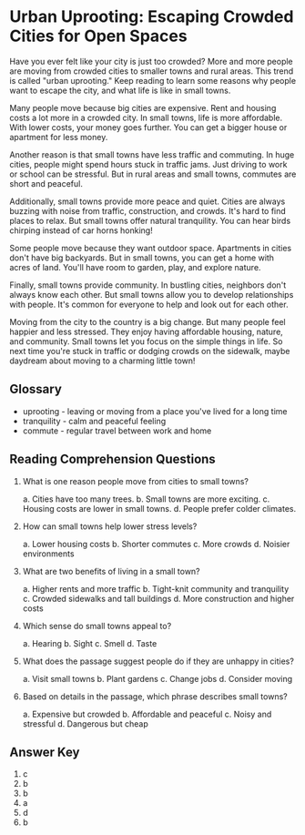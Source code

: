 # Urban Uprooting: Escaping Crowded Cities for Open Spaces

Have you ever felt like your city is just too crowded? More and more people are moving from crowded cities to smaller towns and rural areas. This trend is called "urban uprooting." Keep reading to learn some reasons why people want to escape the city, and what life is like in small towns.

Many people move because big cities are expensive. Rent and housing costs a lot more in a crowded city. In small towns, life is more affordable. With lower costs, your money goes further. You can get a bigger house or apartment for less money.

Another reason is that small towns have less traffic and commuting. In huge cities, people might spend hours stuck in traffic jams. Just driving to work or school can be stressful. But in rural areas and small towns, commutes are short and peaceful.

Additionally, small towns provide more peace and quiet. Cities are always buzzing with noise from traffic, construction, and crowds. It's hard to find places to relax. But small towns offer natural tranquility. You can hear birds chirping instead of car horns honking!

Some people move because they want outdoor space. Apartments in cities don't have big backyards. But in small towns, you can get a home with acres of land. You'll have room to garden, play, and explore nature.

Finally, small towns provide community. In bustling cities, neighbors don't always know each other. But small towns allow you to develop relationships with people. It's common for everyone to help and look out for each other.

Moving from the city to the country is a big change. But many people feel happier and less stressed. They enjoy having affordable housing, nature, and community. Small towns let you focus on the simple things in life. So next time you're stuck in traffic or dodging crowds on the sidewalk, maybe daydream about moving to a charming little town!

## Glossary

- uprooting - leaving or moving from a place you've lived for a long time
- tranquility - calm and peaceful feeling
- commute - regular travel between work and home

## Reading Comprehension Questions

1. What is one reason people move from cities to small towns?

   a. Cities have too many trees.
   b. Small towns are more exciting.
   c. Housing costs are lower in small towns.
   d. People prefer colder climates.

2. How can small towns help lower stress levels?

   a. Lower housing costs
   b. Shorter commutes
   c. More crowds
   d. Noisier environments

3. What are two benefits of living in a small town?

   a. Higher rents and more traffic
   b. Tight-knit community and tranquility
   c. Crowded sidewalks and tall buildings
   d. More construction and higher costs

4. Which sense do small towns appeal to?

   a. Hearing
   b. Sight
   c. Smell
   d. Taste

5. What does the passage suggest people do if they are unhappy in cities?

   a. Visit small towns
   b. Plant gardens
   c. Change jobs
   d. Consider moving

6. Based on details in the passage, which phrase describes small towns?

   a. Expensive but crowded
   b. Affordable and peaceful
   c. Noisy and stressful
   d. Dangerous but cheap

## Answer Key

1. c
2. b
3. b
4. a
5. d
6. b
